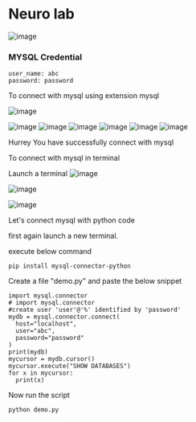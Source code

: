 # Neuro lab


![image](https://user-images.githubusercontent.com/115451707/196919992-edcfea8b-e3f6-4f35-9398-43be66b5622d.png)


### MYSQL  Credential

```
user_name: abc
password: password
```

To connect with mysql using extension mysql

![image](https://user-images.githubusercontent.com/115451707/197224168-9179e4b7-22d9-4caa-8b84-d5db4c325412.png)

![image](https://user-images.githubusercontent.com/115451707/197224293-51380d3e-7677-4877-8a05-86582d8e52e0.png)
![image](https://user-images.githubusercontent.com/115451707/197224903-78886c70-9a06-4138-a171-4b3a828e3913.png)
![image](https://user-images.githubusercontent.com/115451707/197224988-72e00ff7-8a37-42a2-a7ed-d654038a2f82.png)
![image](https://user-images.githubusercontent.com/115451707/197225204-2ad0a73b-3a25-4265-b880-198c9043aa1e.png)
![image](https://user-images.githubusercontent.com/115451707/197225690-0e87580d-37de-4f3a-8efe-c7aa207d2e9d.png)
![image](https://user-images.githubusercontent.com/115451707/197225889-46c66e22-8597-4c93-b5d9-cb4f3166560d.png)

Hurrey You have successfully connect with mysql


To connect with mysql in terminal

Launch a terminal
![image](https://user-images.githubusercontent.com/115451707/197226245-a1261158-9ad9-41e8-9b09-19dde495ac95.png)

![image](https://user-images.githubusercontent.com/115451707/197226486-ea785a81-035d-412d-b6ba-20da008d9e26.png)

![image](https://user-images.githubusercontent.com/115451707/197226861-16fbf655-0f68-4f2e-a5cb-6c6d8e1244c9.png)


Let's connect mysql with python code

first again launch a new terminal.

execute below command
```
pip install mysql-connector-python
```

Create a file "demo.py" and paste the below snippet
```
import mysql.connector
# import mysql.connector
#create user 'user'@'%' identified by 'password'
mydb = mysql.connector.connect(
  host="localhost",
  user="abc",
  password="password"
)
print(mydb)
mycursor = mydb.cursor()
mycursor.execute("SHOW DATABASES")
for x in mycursor:
  print(x)
```

Now run the script
```
python demo.py
```